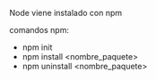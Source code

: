 Node viene instalado con npm

comandos npm:
- npm init
- npm install <nombre_paquete>
- npm uninstall <nombre_paquete>